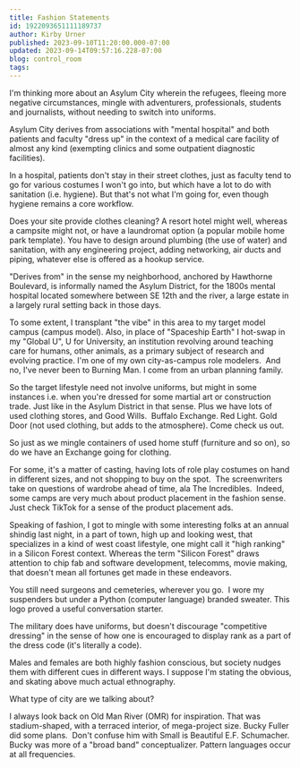 ```yaml
---
title: Fashion Statements
id: 1922093651111189737
author: Kirby Urner
published: 2023-09-10T11:20:00.000-07:00
updated: 2023-09-14T09:57:16.228-07:00
blog: control_room
tags: 
---
```


I'm thinking more about an Asylum City wherein the refugees, fleeing more negative circumstances, mingle with adventurers, professionals, students and journalists, without needing to switch into uniforms.  

Asylum City derives from associations with "mental hospital" and both patients and faculty "dress up" in the context of a medical care facility of almost any kind (exempting clinics and some outpatient diagnostic facilities). 

In a hospital, patients don't stay in their street clothes, just as faculty tend to go for various costumes I won't go into, but which have a lot to do with sanitation (i.e. hygiene). But that's not what I'm going for, even though hygiene remains a core workflow. 

Does your site provide clothes cleaning? A resort hotel might well, whereas a campsite might not, or have a laundromat option (a popular mobile home park template). You have to design around plumbing (the use of water) and sanitation, with any engineering project, adding networking, air ducts and piping, whatever else is offered as a hookup service.

"Derives from" in the sense my neighborhood, anchored by Hawthorne Boulevard, is informally named the Asylum District, for the 1800s mental hospital located somewhere between SE 12th and the river, a large estate in a largely rural setting back in those days. 

To some extent, I transplant "the vibe" in this area to my target model campus (campus model). Also, in place of "Spaceship Earth" I hot-swap in my "Global U", U for University, an institution revolving around teaching care for humans, other animals, as a primary subject of research and evolving practice. I'm one of my own city-as-campus role modelers.  And no, I've never been to Burning Man. I come from an urban planning family.

So the target lifestyle need not involve uniforms, but might in some instances i.e. when you're dressed for some martial art or construction trade. Just like in the Asylum District in that sense. Plus we have lots of used clothing stores, and Good Wills.  Buffalo Exchange. Red Light. Gold Door (not used clothing, but adds to the atmosphere). Come check us out.

So just as we mingle containers of used home stuff (furniture and so on), so do we have an Exchange going for clothing. 

For some, it's a matter of casting, having lots of role play costumes on hand in different sizes, and not shopping to buy on the spot.  The screenwriters take on questions of wardrobe ahead of time, ala The Incredibles.  Indeed, some camps are very much about product placement in the fashion sense.  Just check TikTok for a sense of the product placement ads.

Speaking of fashion, I got to mingle with some interesting folks at an annual shindig last night, in a part of town, high up and looking west, that specializes in a kind of west coast lifestyle, one might call it "high ranking" in a Silicon Forest context. Whereas the term "Silicon Forest" draws attention to chip fab and software development, telecomms, movie making, that doesn't mean all fortunes get made in these endeavors. 

You still need surgeons and cemeteries, wherever you go.  I wore my suspenders but under a Python (computer language) branded sweater. This logo proved a useful conversation starter.

The military does have uniforms, but doesn't discourage "competitive dressing" in the sense of how one is encouraged to display rank as a part of the dress code (it's literally a code). 

Males and females are both highly fashion conscious, but society nudges them with different cues in different ways. I suppose I'm stating the obvious, and skating above much actual ethnography.

What type of city are we talking about? 

I always look back on Old Man River (OMR) for inspiration. That was stadium-shaped, with a terraced interior, of mega-project size. Bucky Fuller did some plans.  Don't confuse him with Small is Beautiful E.F. Schumacher. Bucky was more of a "broad band" conceptualizer. Pattern languages occur at all frequencies.